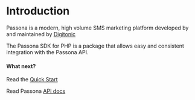# Introduction

Passona is a modern, high volume SMS marketing platform developed by and maintained by [Digitonic](https://digitonic.co.uk)

The Passona SDK for PHP is a package that allows easy and consistent integration with the Passona API.

#### What next?

Read the [Quick Start](quickstart.md) 

Read Passona [API docs](https://docs.passona.co.uk)
